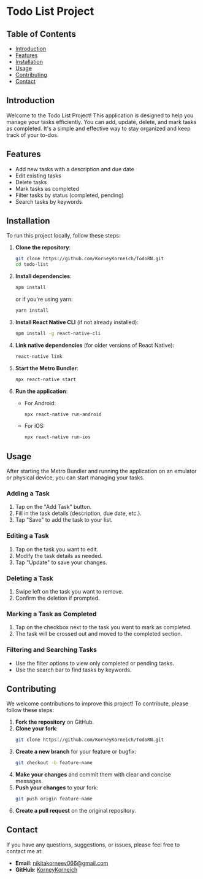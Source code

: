 # Todo List Project

## Table of Contents
- [Introduction](#introduction)
- [Features](#features)
- [Installation](#installation)
- [Usage](#usage)
- [Contributing](#contributing)
- [Contact](#contact)

## Introduction

Welcome to the Todo List Project! This application is designed to help you manage your tasks efficiently. You can add, update, delete, and mark tasks as completed. It's a simple and effective way to stay organized and keep track of your to-dos.

## Features

- Add new tasks with a description and due date
- Edit existing tasks
- Delete tasks
- Mark tasks as completed
- Filter tasks by status (completed, pending)
- Search tasks by keywords

## Installation

To run this project locally, follow these steps:

1. **Clone the repository**:
    ```bash
    git clone https://github.com/KorneyKorneich/TodoRN.git
    cd todo-list
    ```

2. **Install dependencies**:
    ```bash
    npm install
    ```
   or if you're using yarn:
    ```bash
    yarn install
    ```

3. **Install React Native CLI** (if not already installed):
    ```bash
    npm install -g react-native-cli
    ```

4. **Link native dependencies** (for older versions of React Native):
    ```bash
    react-native link
    ```

5. **Start the Metro Bundler**:
    ```bash
    npx react-native start
    ```

6. **Run the application**:
   - For Android:
     ```bash
     npx react-native run-android
     ```
   - For iOS:
     ```bash
     npx react-native run-ios
     ```

## Usage

After starting the Metro Bundler and running the application on an emulator or physical device, you can start managing your tasks.

### Adding a Task

1. Tap on the "Add Task" button.
2. Fill in the task details (description, due date, etc.).
3. Tap "Save" to add the task to your list.

### Editing a Task

1. Tap on the task you want to edit.
2. Modify the task details as needed.
3. Tap "Update" to save your changes.

### Deleting a Task

1. Swipe left on the task you want to remove.
2. Confirm the deletion if prompted.

### Marking a Task as Completed

1. Tap on the checkbox next to the task you want to mark as completed.
2. The task will be crossed out and moved to the completed section.

### Filtering and Searching Tasks

- Use the filter options to view only completed or pending tasks.
- Use the search bar to find tasks by keywords.

## Contributing

We welcome contributions to improve this project! To contribute, please follow these steps:

1. **Fork the repository** on GitHub.
2. **Clone your fork**:
    ```bash
    git clone https://github.com/KorneyKorneich/TodoRN.git
    ```
3. **Create a new branch** for your feature or bugfix:
    ```bash
    git checkout -b feature-name
    ```
4. **Make your changes** and commit them with clear and concise messages.
5. **Push your changes** to your fork:
    ```bash
    git push origin feature-name
    ```
6. **Create a pull request** on the original repository.

## Contact

If you have any questions, suggestions, or issues, please feel free to contact me at:

- **Email**: nikitakorneev066@gmail.com
- **GitHub**: [KorneyKorneich](https://github.com/KorneyKorneich)
